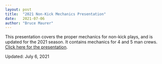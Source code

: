 ```yaml
---
layout: post
title:  "2021 Non-Kick Mechanics Presentation"
date:   2021-07-06
author: "Bruce Maurer"
---
```


This presentation covers the proper mechanics for non-kick plays, and is updated
for the 2021 season. It contains mechanics for 4 and 5 man crews. [Click here for
the
presentation](https://storage.googleapis.com/ohsaa-websites/mechanics/2021%20Non%20Kick%20Plays%205%20%26%204%20Officials%20PPT.pptx).

Updated: July 6, 2021
